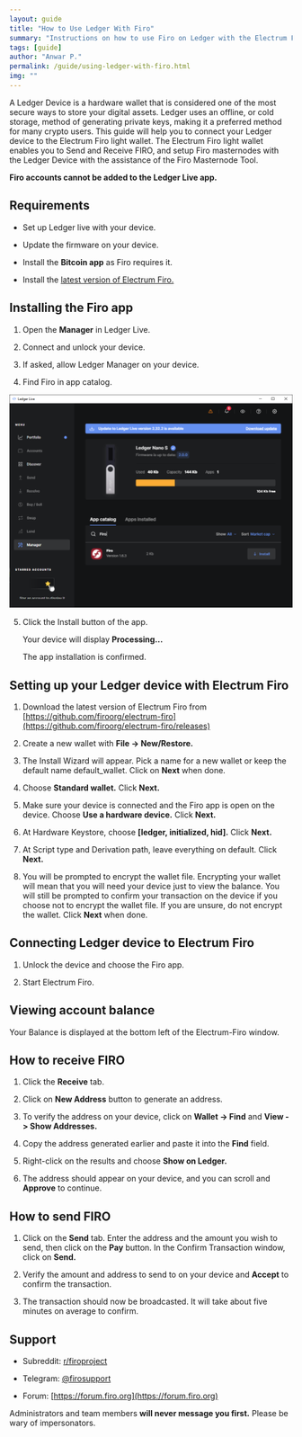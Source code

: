 ```yaml
---
layout: guide
title: "How to Use Ledger With Firo"
summary: "Instructions on how to use Firo on Ledger with the Electrum Firo wallet"
tags: [guide]
author: "Anwar P."
permalink: /guide/using-ledger-with-firo.html
img: ""
---
```

A Ledger Device is a hardware wallet that is considered one of the most secure ways to store your digital assets. Ledger uses an offline, or cold storage, method of generating private keys, making it a preferred method for many crypto users. This guide will help you to connect your Ledger device to the Electrum Firo light wallet. The Electrum Firo light wallet enables you to Send and Receive FIRO, and setup Firo masternodes with the Ledger Device with the assistance of the Firo Masternode Tool.

**Firo accounts cannot be added to the Ledger Live app.**

## Requirements

* Set up Ledger live with your device.

* Update the firmware on your device.

* Install the **Bitcoin app** as Firo requires it.

* Install the [latest version of Electrum Firo.](https://github.com/firoorg/electrum-firo/releases/latest)

## Installing the Firo app

1. Open the **Manager** in Ledger Live.

2. Connect and unlock your device.

3. If asked, allow Ledger Manager on your device.

4. Find Firo in app catalog.

![](/guide/assets/ledger/electrum-ledger-install-02.png)

5. Click the Install button of the app.

    Your device will display **Processing…**
	
    The app installation is confirmed.

## Setting up your Ledger device with Electrum Firo

1. Download the latest version of Electrum Firo from [https://github.com/firoorg/electrum-firo](https://github.com/firoorg/electrum-firo/releases)

2. Create a new wallet with **File -> New/Restore.**

3. The Install Wizard will appear. Pick a name for a new wallet or keep the default name default_wallet. Click on **Next** when done.

4. Choose **Standard wallet.** Click **Next.**

5. Make sure your device is connected and the Firo app is open on the device. Choose **Use a hardware device.** Click **Next.**

6. At Hardware Keystore, choose **[ledger, initialized, hid].** Click **Next.**

7. At Script type and Derivation path, leave everything on default. Click **Next.**

8. You will be prompted to encrypt the wallet file. Encrypting your wallet will mean that you will need your device just to view the balance. You will still be prompted to confirm your transaction on the device if you choose not to encrypt the wallet file. If you are unsure, do not encrypt the wallet. Click **Next** when done.

## Connecting Ledger device to Electrum Firo

1. Unlock the device and choose the Firo app.

2. Start Electrum Firo.

## Viewing account balance

Your Balance is displayed at the bottom left of the Electrum-Firo window.

## How to receive FIRO

1. Click the **Receive** tab.

2. Click on **New Address** button to generate an address.

3. To verify the address on your device, click on **Wallet -> Find** and **View -> Show Addresses.**

4. Copy the address generated earlier and paste it into the **Find** field.

5. Right-click on the results and choose **Show on Ledger.**

6. The address should appear on your device, and you can scroll and **Approve** to continue.

## How to send FIRO

1. Click on the **Send** tab. Enter the address and the amount you wish to send, then click on the **Pay** button. In the Confirm Transaction window, click on **Send.**

2. Verify the amount and address to send to on your device and **Accept** to confirm the transaction.

3. The transaction should now be broadcasted. It will take about five minutes on average to confirm.

## Support

* Subreddit: [r/firoproject](https://www.reddit.com/r/FiroProject/)

* Telegram: [@firosupport](https://t.me/firosupport)

* Forum: [https://forum.firo.org](https://forum.firo.org)

Administrators and team members **will never message you first.** Please be wary of impersonators.
